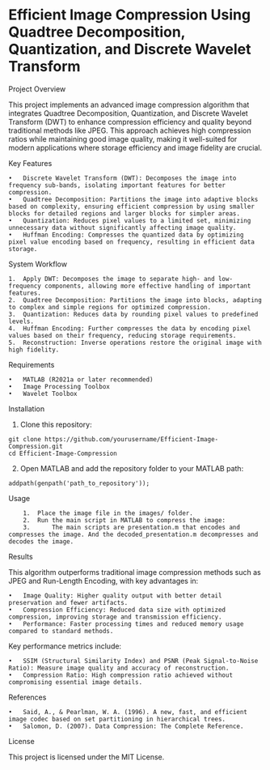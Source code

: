 # **Efficient Image Compression Using Quadtree Decomposition, Quantization, and Discrete Wavelet Transform**

Project Overview

This project implements an advanced image compression algorithm that integrates Quadtree Decomposition, Quantization, and Discrete Wavelet Transform (DWT) to enhance compression efficiency and quality beyond traditional methods like JPEG. This approach achieves high compression ratios while maintaining good image quality, making it well-suited for modern applications where storage efficiency and image fidelity are crucial.

Key Features

	•	Discrete Wavelet Transform (DWT): Decomposes the image into frequency sub-bands, isolating important features for better compression.
	•	Quadtree Decomposition: Partitions the image into adaptive blocks based on complexity, ensuring efficient compression by using smaller blocks for detailed regions and larger blocks for simpler areas.
	•	Quantization: Reduces pixel values to a limited set, minimizing unnecessary data without significantly affecting image quality.
	•	Huffman Encoding: Compresses the quantized data by optimizing pixel value encoding based on frequency, resulting in efficient data storage.

System Workflow

	1.	Apply DWT: Decomposes the image to separate high- and low-frequency components, allowing more effective handling of important features.
	2.	Quadtree Decomposition: Partitions the image into blocks, adapting to complex and simple regions for optimized compression.
	3.	Quantization: Reduces data by rounding pixel values to predefined levels.
	4.	Huffman Encoding: Further compresses the data by encoding pixel values based on their frequency, reducing storage requirements.
	5.	Reconstruction: Inverse operations restore the original image with high fidelity.

Requirements

	•	MATLAB (R2021a or later recommended)
	•	Image Processing Toolbox
	•	Wavelet Toolbox

Installation

1.	Clone this repository:
 ```
git clone https://github.com/yourusername/Efficient-Image-Compression.git
cd Efficient-Image-Compression
```
2.	Open MATLAB and add the repository folder to your MATLAB path:
 ```
addpath(genpath('path_to_repository'));
```

Usage
```
	1.	Place the image file in the images/ folder.
	2.	Run the main script in MATLAB to compress the image:
  	3.  	The main scripts are presentation.m that encodes and compresses the image. And the decoded_presentation.m decompresses and decodes the image.
```
Results

This algorithm outperforms traditional image compression methods such as JPEG and Run-Length Encoding, with key advantages in:

	•	Image Quality: Higher quality output with better detail preservation and fewer artifacts.
	•	Compression Efficiency: Reduced data size with optimized compression, improving storage and transmission efficiency.
	•	Performance: Faster processing times and reduced memory usage compared to standard methods.

Key performance metrics include:

	•	SSIM (Structural Similarity Index) and PSNR (Peak Signal-to-Noise Ratio): Measure image quality and accuracy of reconstruction.
	•	Compression Ratio: High compression ratio achieved without compromising essential image details.

References

	•	Said, A., & Pearlman, W. A. (1996). A new, fast, and efficient image codec based on set partitioning in hierarchical trees.
	•	Salomon, D. (2007). Data Compression: The Complete Reference.

License

This project is licensed under the MIT License.

